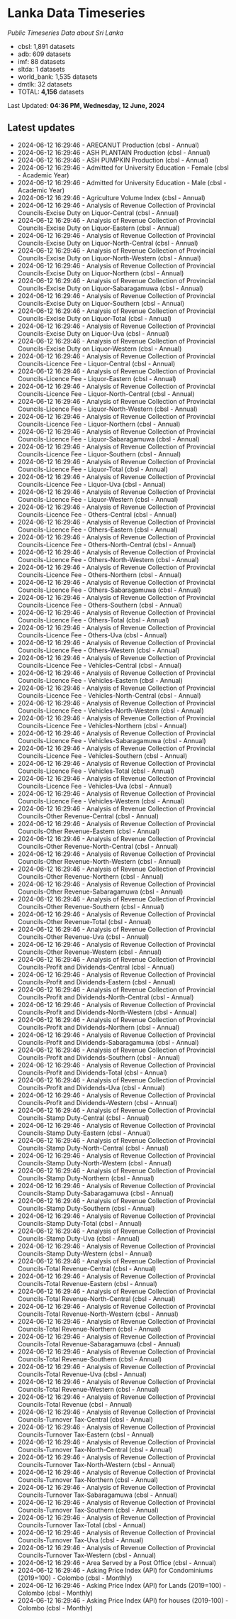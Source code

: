 # Lanka Data Timeseries
*Public Timeseries Data about Sri Lanka*

* cbsl: 1,891 datasets
* adb: 609 datasets
* imf: 88 datasets
* sltda: 1 datasets
* world_bank: 1,535 datasets
* dmtlk: 32 datasets
* TOTAL: **4,156** datasets

Last Updated: **04:36 PM, Wednesday, 12 June, 2024**

## Latest updates

* 2024-06-12 16:29:46 - ARECANUT Production (cbsl - Annual)
* 2024-06-12 16:29:46 - ASH PLANTAIN Production (cbsl - Annual)
* 2024-06-12 16:29:46 - ASH PUMPKIN Production (cbsl - Annual)
* 2024-06-12 16:29:46 - Admitted for University Education - Female (cbsl - Academic Year)
* 2024-06-12 16:29:46 - Admitted for University Education - Male (cbsl - Academic Year)
* 2024-06-12 16:29:46 - Agriculture Volume Index (cbsl - Annual)
* 2024-06-12 16:29:46 - Analysis of Revenue Collection of Provincial Councils-Excise Duty on Liquor-Central (cbsl - Annual)
* 2024-06-12 16:29:46 - Analysis of Revenue Collection of Provincial Councils-Excise Duty on Liquor-Eastern (cbsl - Annual)
* 2024-06-12 16:29:46 - Analysis of Revenue Collection of Provincial Councils-Excise Duty on Liquor-North-Central (cbsl - Annual)
* 2024-06-12 16:29:46 - Analysis of Revenue Collection of Provincial Councils-Excise Duty on Liquor-North-Western (cbsl - Annual)
* 2024-06-12 16:29:46 - Analysis of Revenue Collection of Provincial Councils-Excise Duty on Liquor-Northern (cbsl - Annual)
* 2024-06-12 16:29:46 - Analysis of Revenue Collection of Provincial Councils-Excise Duty on Liquor-Sabaragamuwa (cbsl - Annual)
* 2024-06-12 16:29:46 - Analysis of Revenue Collection of Provincial Councils-Excise Duty on Liquor-Southern (cbsl - Annual)
* 2024-06-12 16:29:46 - Analysis of Revenue Collection of Provincial Councils-Excise Duty on Liquor-Total (cbsl - Annual)
* 2024-06-12 16:29:46 - Analysis of Revenue Collection of Provincial Councils-Excise Duty on Liquor-Uva (cbsl - Annual)
* 2024-06-12 16:29:46 - Analysis of Revenue Collection of Provincial Councils-Excise Duty on Liquor-Western (cbsl - Annual)
* 2024-06-12 16:29:46 - Analysis of Revenue Collection of Provincial Councils-Licence Fee - Liquor-Central (cbsl - Annual)
* 2024-06-12 16:29:46 - Analysis of Revenue Collection of Provincial Councils-Licence Fee - Liquor-Eastern (cbsl - Annual)
* 2024-06-12 16:29:46 - Analysis of Revenue Collection of Provincial Councils-Licence Fee - Liquor-North-Central (cbsl - Annual)
* 2024-06-12 16:29:46 - Analysis of Revenue Collection of Provincial Councils-Licence Fee - Liquor-North-Western (cbsl - Annual)
* 2024-06-12 16:29:46 - Analysis of Revenue Collection of Provincial Councils-Licence Fee - Liquor-Northern (cbsl - Annual)
* 2024-06-12 16:29:46 - Analysis of Revenue Collection of Provincial Councils-Licence Fee - Liquor-Sabaragamuwa (cbsl - Annual)
* 2024-06-12 16:29:46 - Analysis of Revenue Collection of Provincial Councils-Licence Fee - Liquor-Southern (cbsl - Annual)
* 2024-06-12 16:29:46 - Analysis of Revenue Collection of Provincial Councils-Licence Fee - Liquor-Total (cbsl - Annual)
* 2024-06-12 16:29:46 - Analysis of Revenue Collection of Provincial Councils-Licence Fee - Liquor-Uva (cbsl - Annual)
* 2024-06-12 16:29:46 - Analysis of Revenue Collection of Provincial Councils-Licence Fee - Liquor-Western (cbsl - Annual)
* 2024-06-12 16:29:46 - Analysis of Revenue Collection of Provincial Councils-Licence Fee - Others-Central (cbsl - Annual)
* 2024-06-12 16:29:46 - Analysis of Revenue Collection of Provincial Councils-Licence Fee - Others-Eastern (cbsl - Annual)
* 2024-06-12 16:29:46 - Analysis of Revenue Collection of Provincial Councils-Licence Fee - Others-North-Central (cbsl - Annual)
* 2024-06-12 16:29:46 - Analysis of Revenue Collection of Provincial Councils-Licence Fee - Others-North-Western (cbsl - Annual)
* 2024-06-12 16:29:46 - Analysis of Revenue Collection of Provincial Councils-Licence Fee - Others-Northern (cbsl - Annual)
* 2024-06-12 16:29:46 - Analysis of Revenue Collection of Provincial Councils-Licence Fee - Others-Sabaragamuwa (cbsl - Annual)
* 2024-06-12 16:29:46 - Analysis of Revenue Collection of Provincial Councils-Licence Fee - Others-Southern (cbsl - Annual)
* 2024-06-12 16:29:46 - Analysis of Revenue Collection of Provincial Councils-Licence Fee - Others-Total (cbsl - Annual)
* 2024-06-12 16:29:46 - Analysis of Revenue Collection of Provincial Councils-Licence Fee - Others-Uva (cbsl - Annual)
* 2024-06-12 16:29:46 - Analysis of Revenue Collection of Provincial Councils-Licence Fee - Others-Western (cbsl - Annual)
* 2024-06-12 16:29:46 - Analysis of Revenue Collection of Provincial Councils-Licence Fee - Vehicles-Central (cbsl - Annual)
* 2024-06-12 16:29:46 - Analysis of Revenue Collection of Provincial Councils-Licence Fee - Vehicles-Eastern (cbsl - Annual)
* 2024-06-12 16:29:46 - Analysis of Revenue Collection of Provincial Councils-Licence Fee - Vehicles-North-Central (cbsl - Annual)
* 2024-06-12 16:29:46 - Analysis of Revenue Collection of Provincial Councils-Licence Fee - Vehicles-North-Western (cbsl - Annual)
* 2024-06-12 16:29:46 - Analysis of Revenue Collection of Provincial Councils-Licence Fee - Vehicles-Northern (cbsl - Annual)
* 2024-06-12 16:29:46 - Analysis of Revenue Collection of Provincial Councils-Licence Fee - Vehicles-Sabaragamuwa (cbsl - Annual)
* 2024-06-12 16:29:46 - Analysis of Revenue Collection of Provincial Councils-Licence Fee - Vehicles-Southern (cbsl - Annual)
* 2024-06-12 16:29:46 - Analysis of Revenue Collection of Provincial Councils-Licence Fee - Vehicles-Total (cbsl - Annual)
* 2024-06-12 16:29:46 - Analysis of Revenue Collection of Provincial Councils-Licence Fee - Vehicles-Uva (cbsl - Annual)
* 2024-06-12 16:29:46 - Analysis of Revenue Collection of Provincial Councils-Licence Fee - Vehicles-Western (cbsl - Annual)
* 2024-06-12 16:29:46 - Analysis of Revenue Collection of Provincial Councils-Other Revenue-Central (cbsl - Annual)
* 2024-06-12 16:29:46 - Analysis of Revenue Collection of Provincial Councils-Other Revenue-Eastern (cbsl - Annual)
* 2024-06-12 16:29:46 - Analysis of Revenue Collection of Provincial Councils-Other Revenue-North-Central (cbsl - Annual)
* 2024-06-12 16:29:46 - Analysis of Revenue Collection of Provincial Councils-Other Revenue-North-Western (cbsl - Annual)
* 2024-06-12 16:29:46 - Analysis of Revenue Collection of Provincial Councils-Other Revenue-Northern (cbsl - Annual)
* 2024-06-12 16:29:46 - Analysis of Revenue Collection of Provincial Councils-Other Revenue-Sabaragamuwa (cbsl - Annual)
* 2024-06-12 16:29:46 - Analysis of Revenue Collection of Provincial Councils-Other Revenue-Southern (cbsl - Annual)
* 2024-06-12 16:29:46 - Analysis of Revenue Collection of Provincial Councils-Other Revenue-Total (cbsl - Annual)
* 2024-06-12 16:29:46 - Analysis of Revenue Collection of Provincial Councils-Other Revenue-Uva (cbsl - Annual)
* 2024-06-12 16:29:46 - Analysis of Revenue Collection of Provincial Councils-Other Revenue-Western (cbsl - Annual)
* 2024-06-12 16:29:46 - Analysis of Revenue Collection of Provincial Councils-Profit and Dividends-Central (cbsl - Annual)
* 2024-06-12 16:29:46 - Analysis of Revenue Collection of Provincial Councils-Profit and Dividends-Eastern (cbsl - Annual)
* 2024-06-12 16:29:46 - Analysis of Revenue Collection of Provincial Councils-Profit and Dividends-North-Central (cbsl - Annual)
* 2024-06-12 16:29:46 - Analysis of Revenue Collection of Provincial Councils-Profit and Dividends-North-Western (cbsl - Annual)
* 2024-06-12 16:29:46 - Analysis of Revenue Collection of Provincial Councils-Profit and Dividends-Northern (cbsl - Annual)
* 2024-06-12 16:29:46 - Analysis of Revenue Collection of Provincial Councils-Profit and Dividends-Sabaragamuwa (cbsl - Annual)
* 2024-06-12 16:29:46 - Analysis of Revenue Collection of Provincial Councils-Profit and Dividends-Southern (cbsl - Annual)
* 2024-06-12 16:29:46 - Analysis of Revenue Collection of Provincial Councils-Profit and Dividends-Total (cbsl - Annual)
* 2024-06-12 16:29:46 - Analysis of Revenue Collection of Provincial Councils-Profit and Dividends-Uva (cbsl - Annual)
* 2024-06-12 16:29:46 - Analysis of Revenue Collection of Provincial Councils-Profit and Dividends-Western (cbsl - Annual)
* 2024-06-12 16:29:46 - Analysis of Revenue Collection of Provincial Councils-Stamp Duty-Central (cbsl - Annual)
* 2024-06-12 16:29:46 - Analysis of Revenue Collection of Provincial Councils-Stamp Duty-Eastern (cbsl - Annual)
* 2024-06-12 16:29:46 - Analysis of Revenue Collection of Provincial Councils-Stamp Duty-North-Central (cbsl - Annual)
* 2024-06-12 16:29:46 - Analysis of Revenue Collection of Provincial Councils-Stamp Duty-North-Western (cbsl - Annual)
* 2024-06-12 16:29:46 - Analysis of Revenue Collection of Provincial Councils-Stamp Duty-Northern (cbsl - Annual)
* 2024-06-12 16:29:46 - Analysis of Revenue Collection of Provincial Councils-Stamp Duty-Sabaragamuwa (cbsl - Annual)
* 2024-06-12 16:29:46 - Analysis of Revenue Collection of Provincial Councils-Stamp Duty-Southern (cbsl - Annual)
* 2024-06-12 16:29:46 - Analysis of Revenue Collection of Provincial Councils-Stamp Duty-Total (cbsl - Annual)
* 2024-06-12 16:29:46 - Analysis of Revenue Collection of Provincial Councils-Stamp Duty-Uva (cbsl - Annual)
* 2024-06-12 16:29:46 - Analysis of Revenue Collection of Provincial Councils-Stamp Duty-Western (cbsl - Annual)
* 2024-06-12 16:29:46 - Analysis of Revenue Collection of Provincial Councils-Total Revenue-Central (cbsl - Annual)
* 2024-06-12 16:29:46 - Analysis of Revenue Collection of Provincial Councils-Total Revenue-Eastern (cbsl - Annual)
* 2024-06-12 16:29:46 - Analysis of Revenue Collection of Provincial Councils-Total Revenue-North-Central (cbsl - Annual)
* 2024-06-12 16:29:46 - Analysis of Revenue Collection of Provincial Councils-Total Revenue-North-Western (cbsl - Annual)
* 2024-06-12 16:29:46 - Analysis of Revenue Collection of Provincial Councils-Total Revenue-Northern (cbsl - Annual)
* 2024-06-12 16:29:46 - Analysis of Revenue Collection of Provincial Councils-Total Revenue-Sabaragamuwa (cbsl - Annual)
* 2024-06-12 16:29:46 - Analysis of Revenue Collection of Provincial Councils-Total Revenue-Southern (cbsl - Annual)
* 2024-06-12 16:29:46 - Analysis of Revenue Collection of Provincial Councils-Total Revenue-Uva (cbsl - Annual)
* 2024-06-12 16:29:46 - Analysis of Revenue Collection of Provincial Councils-Total Revenue-Western (cbsl - Annual)
* 2024-06-12 16:29:46 - Analysis of Revenue Collection of Provincial Councils-Total Revenue (cbsl - Annual)
* 2024-06-12 16:29:46 - Analysis of Revenue Collection of Provincial Councils-Turnover Tax-Central (cbsl - Annual)
* 2024-06-12 16:29:46 - Analysis of Revenue Collection of Provincial Councils-Turnover Tax-Eastern (cbsl - Annual)
* 2024-06-12 16:29:46 - Analysis of Revenue Collection of Provincial Councils-Turnover Tax-North-Central (cbsl - Annual)
* 2024-06-12 16:29:46 - Analysis of Revenue Collection of Provincial Councils-Turnover Tax-North-Western (cbsl - Annual)
* 2024-06-12 16:29:46 - Analysis of Revenue Collection of Provincial Councils-Turnover Tax-Northern (cbsl - Annual)
* 2024-06-12 16:29:46 - Analysis of Revenue Collection of Provincial Councils-Turnover Tax-Sabaragamuwa (cbsl - Annual)
* 2024-06-12 16:29:46 - Analysis of Revenue Collection of Provincial Councils-Turnover Tax-Southern (cbsl - Annual)
* 2024-06-12 16:29:46 - Analysis of Revenue Collection of Provincial Councils-Turnover Tax-Total (cbsl - Annual)
* 2024-06-12 16:29:46 - Analysis of Revenue Collection of Provincial Councils-Turnover Tax-Uva (cbsl - Annual)
* 2024-06-12 16:29:46 - Analysis of Revenue Collection of Provincial Councils-Turnover Tax-Western (cbsl - Annual)
* 2024-06-12 16:29:46 - Area Served by a Post Office (cbsl - Annual)
* 2024-06-12 16:29:46 - Asking Price Index (API) for Condominiums (2019=100) - Colombo (cbsl - Monthly)
* 2024-06-12 16:29:46 - Asking Price Index (API) for Lands (2019=100) - Colombo (cbsl - Monthly)
* 2024-06-12 16:29:46 - Asking Price Index (API) for houses (2019-100) - Colombo (cbsl - Monthly)